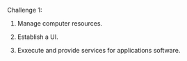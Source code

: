 Challenge 1:

1) Manage computer resources.

2) Establish a UI.

3) Exxecute and provide services for applications software.